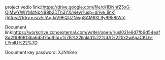 project vedio link:[https://drive.google.com/file/d/1DNhfZ5xG-OjMwYWjYMdNpN89b2DTh3YX/view?usp=drive_link](https://1drv.ms/v/s!AqJxV9FQUZNwgSAM8XL9y9958iWh)

Document link:https://workdrive.zohoexternal.com/writer/open/riusl031e6d7fb9d54eaf8d2f990813ba6d5f?authId=%7B%22linkId%22%3A%225k2wApaCKLb-LYmlU%22%7D

Document key password: XJNh8no
